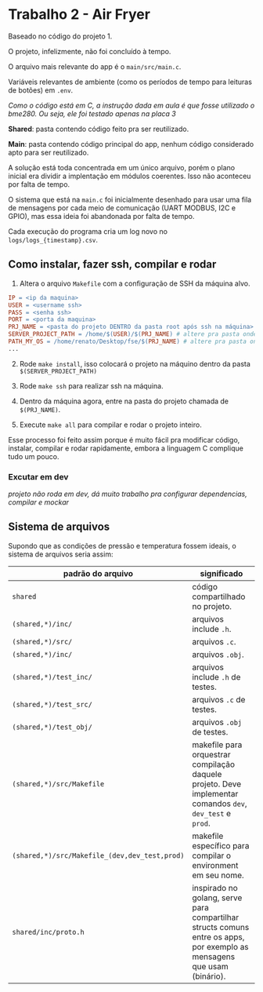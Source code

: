 # Trabalho 2 - Air Fryer

Baseado no código do projeto 1.

O projeto, infelizmente, não foi concluído à tempo.

O arquivo mais relevante do app é o `main/src/main.c`.

Variáveis relevantes de ambiente (como os períodos de tempo para leituras de botões) em `.env`.

*Como o código está em C, a instrução dada em aula é que fosse utilizado o bme280. Ou seja, ele foi testado apenas na placa 3* 

**Shared**: pasta contendo código feito pra ser reutilizado.

**Main**: pasta contendo código principal do app, nenhum código considerado apto para ser reutilizado.

A solução está toda concentrada em um único arquivo, porém o plano inicial era dividir a implentação em módulos coerentes. Isso não aconteceu por falta de tempo. 

O sistema que está na `main.c` foi inicialmente desenhado para usar uma fila de mensagens por cada meio de comunicação (UART MODBUS, I2C e GPIO), mas essa ideia foi abandonada por falta de tempo. 

Cada execução do programa cria um log novo no `logs/logs_{timestamp}.csv`.

## Como instalar, fazer ssh, compilar e rodar

1. Altera o arquivo `Makefile` com a configuração de SSH da máquina alvo.
```Makefile
IP = <ip da maquina>
USER = <username ssh>
PASS = <senha ssh>
PORT = <porta da maquina>
PRJ_NAME = <pasta do projeto DENTRO da pasta root após ssh na máquina>
SERVER_PROJECT_PATH = /home/$(USER)/$(PRJ_NAME) # altere pra pasta onde o código está na MÁQUINA ALVO
PATH_MY_OS = /home/renato/Desktop/fse/$(PRJ_NAME) # altere pra pasta onde o código está na SUA MÁQUINA
...
```

2. Rode `make install`, isso colocará o projeto na máquino dentro da pasta `$(SERVER_PROJECT_PATH)`

3. Rode `make ssh` para realizar ssh na máquina.

4. Dentro da máquina agora, entre na pasta do projeto chamada de `$(PRJ_NAME)`.

5. Execute `make all` para compilar e rodar o projeto inteiro.

Esse processo foi feito assim porque é muito fácil pra modificar código, instalar, compilar e rodar rapidamente, embora a linguagem C complique tudo um pouco.

### Excutar em dev

*projeto não roda em dev, dá muito trabalho pra configurar dependencias, compilar e mockar*

## Sistema de arquivos

Supondo que as condições de pressão e temperatura fossem ideais, o sistema de arquivos seria assim:

| padrão do arquivo                             | significado                                                                                                             |
| --------------------------------------------- | ----------------------------------------------------------------------------------------------------------------------- |
| `shared`                                      | código compartilhado no projeto.                                                                                        |
| `(shared,*)/inc/`                             | arquivos include `.h`.                                                                                                  |
| `(shared,*)/src/`                             | arquivos `.c`.                                                                                                          |
| `(shared,*)/inc/`                             | arquivos `.obj`.                                                                                                        |
| `(shared,*)/test_inc/`                        | arquivos include `.h` de testes.                                                                                        |
| `(shared,*)/test_src/`                        | arquivos `.c` de testes.                                                                                                |
| `(shared,*)/test_obj/`                        | arquivos `.obj` de testes.                                                                                              |
| `(shared,*)/src/Makefile`                     | makefile para orquestrar compilação daquele projeto. Deve implementar comandos `dev`, `dev_test` e `prod`.              |
| `(shared,*)/src/Makefile_(dev,dev_test,prod)` | makefile específico para compilar o environment em seu nome.                                                            |
| `shared/inc/proto.h`                          | inspirado no golang, serve para compartilhar structs comuns entre os apps, por exemplo as mensagens que usam (binário). |

